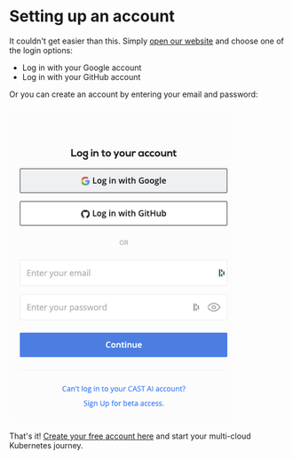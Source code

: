 # Setting up an account

It couldn't get easier than this. Simply [open our website](https://console.cast.ai/signup) and choose one of the login options:

* Log in with your Google account
* Log in with your GitHub account

Or you can create an account by entering your email and password:

![](setting-up-account/login1.png)

That's it! [Create your free account here](https://console.cast.ai/signup) and start your multi-cloud Kubernetes journey.
